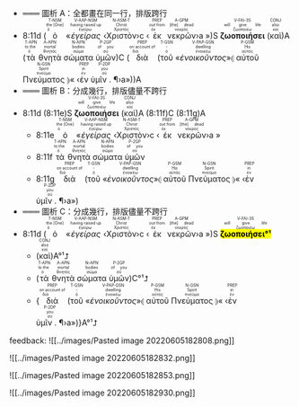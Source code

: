 - ═══ 圖析 A：全都畫在同一行，排版跨行
- <rt>8:11d</rt> (<RUBY><ruby><ruby>ὁ<rt>ὁ</rt></ruby><rt>the [One]</rt></ruby><rt>T-NSM</rt></RUBY> «<RUBY><ruby><ruby><em>ἐγείρας</em><rt>ἐγείρω</rt></ruby><rt>having raised up</rt></ruby><rt>V-AAP-NSM</rt></RUBY> ‹<RUBY><ruby><ruby>Χριστὸν<rt>Χριστός</rt></ruby><rt>Christ</rt></ruby><rt>N-ASM-T</rt></RUBY>›c ‹<RUBY><ruby><ruby>ἐκ<rt>ἐκ</rt></ruby><rt>out from</rt></ruby><rt>PREP</rt></RUBY> <RUBY><ruby><ruby>νεκρῶν<rt>νεκρός</rt></ruby><rt>[the] dead</rt></ruby><rt>A-GPM</rt></RUBY>›a »)S <RUBY><ruby><ruby><strong>ζωοποιήσει</strong><rt>ζωοποιέω</rt></ruby><rt>will give life</rt></ruby><rt>V-FAI-3S</rt></RUBY> (<RUBY><ruby><ruby>καὶ<rt>καί</rt></ruby><rt>also</rt></ruby><rt>CONJ</rt></RUBY>)A (<RUBY><ruby><ruby>τὰ<rt>ὁ</rt></ruby><rt>to the</rt></ruby><rt>T-APN</rt></RUBY> <RUBY><ruby><ruby>θνητὰ<rt>θνητός</rt></ruby><rt>mortal</rt></ruby><rt>A-APN</rt></RUBY> <RUBY><ruby><ruby>σώματα<rt>σῶμα</rt></ruby><rt>bodies</rt></ruby><rt>N-APN</rt></RUBY> <RUBY><ruby><ruby>ὑμῶν<rt>σύ</rt></ruby><rt>of you</rt></ruby><rt>P-2GP</rt></RUBY>)C (<RUBY><ruby><ruby>διὰ<rt>διά</rt></ruby><rt>on account of</rt></ruby><rt>PREP</rt></RUBY> (<RUBY><ruby><ruby>τοῦ<rt>ὁ</rt></ruby><rt>-</rt></ruby><rt>T-GSN</rt></RUBY> «<RUBY><ruby><ruby><em>ἐνοικοῦντος</em><rt>ἐνοικέω</rt></ruby><rt>dwelling</rt></ruby><rt>V-PAP-GSN</rt></RUBY>»⦇ <RUBY><ruby><ruby>αὐτοῦ<rt>αὐτός</rt></ruby><rt>His</rt></ruby><rt>P-GSM</rt></RUBY> <RUBY><ruby><ruby>Πνεύματος<rt>πνεῦμα</rt></ruby><rt>Spirit</rt></ruby><rt>N-GSN</rt></RUBY> ⦈« ‹<RUBY><ruby><ruby>ἐν<rt>ἐν</rt></ruby><rt>in</rt></ruby><rt>PREP</rt></RUBY> <RUBY><ruby><ruby>ὑμῖν . ¶<rt>σύ</rt></ruby><rt>you</rt></ruby><rt>P-2DP</rt></RUBY>›a»))A
- ═══ 圖析 B：分成幾行，排版儘量不跨行
- <rt>8:11d</rt> (<rt>8:11e</rt>)S <RUBY><ruby><ruby><strong>ζωοποιήσει</strong><rt>ζωοποιέω</rt></ruby><rt>will give life</rt></ruby><rt>V-FAI-3S</rt></RUBY> (<RUBY><ruby><ruby>καὶ<rt>καί</rt></ruby><rt>also</rt></ruby><rt>CONJ</rt></RUBY>)A (<rt>8:11f</rt>)C (<rt>8:11g</rt>)A
	- <rt>8:11e</rt> <RUBY><ruby><ruby>ὁ<rt>ὁ</rt></ruby><rt>the [One]</rt></ruby><rt>T-NSM</rt></RUBY> «<RUBY><ruby><ruby><em>ἐγείρας</em><rt>ἐγείρω</rt></ruby><rt>having raised up</rt></ruby><rt>V-AAP-NSM</rt></RUBY> ‹<RUBY><ruby><ruby>Χριστὸν<rt>Χριστός</rt></ruby><rt>Christ</rt></ruby><rt>N-ASM-T</rt></RUBY>›c ‹<RUBY><ruby><ruby>ἐκ<rt>ἐκ</rt></ruby><rt>out from</rt></ruby><rt>PREP</rt></RUBY> <RUBY><ruby><ruby>νεκρῶν<rt>νεκρός</rt></ruby><rt>[the] dead</rt></ruby><rt>A-GPM</rt></RUBY>›a »
	- <rt>8:11f</rt> <RUBY><ruby><ruby>τὰ<rt>ὁ</rt></ruby><rt>to the</rt></ruby><rt>T-APN</rt></RUBY> <RUBY><ruby><ruby>θνητὰ<rt>θνητός</rt></ruby><rt>mortal</rt></ruby><rt>A-APN</rt></RUBY> <RUBY><ruby><ruby>σώματα<rt>σῶμα</rt></ruby><rt>bodies</rt></ruby><rt>N-APN</rt></RUBY> <RUBY><ruby><ruby>ὑμῶν<rt>σύ</rt></ruby><rt>of you</rt></ruby><rt>P-2GP</rt></RUBY>
	- <rt>8:11g</rt> <RUBY><ruby><ruby>διὰ<rt>διά</rt></ruby><rt>on account of</rt></ruby><rt>PREP</rt></RUBY> (<RUBY><ruby><ruby>τοῦ<rt>ὁ</rt></ruby><rt>-</rt></ruby><rt>T-GSN</rt></RUBY> «<RUBY><ruby><ruby><em>ἐνοικοῦντος</em><rt>ἐνοικέω</rt></ruby><rt>dwelling</rt></ruby><rt>V-PAP-GSN</rt></RUBY>»⦇ <RUBY><ruby><ruby>αὐτοῦ<rt>αὐτός</rt></ruby><rt>His</rt></ruby><rt>P-GSM</rt></RUBY> <RUBY><ruby><ruby>Πνεύματος<rt>πνεῦμα</rt></ruby><rt>Spirit</rt></ruby><rt>N-GSN</rt></RUBY> ⦈« ‹<RUBY><ruby><ruby>ἐν<rt>ἐν</rt></ruby><rt>in</rt></ruby><rt>PREP</rt></RUBY> <RUBY><ruby><ruby>ὑμῖν . ¶<rt>σύ</rt></ruby><rt>you</rt></ruby><rt>P-2DP</rt></RUBY>›a»)
- ═══ 圖析 C：分成幾行，排版儘量不跨行
- <rt>8:11d</rt> (<RUBY><ruby><ruby>ὁ<rt>ὁ</rt></ruby><rt>the [One]</rt></ruby><rt>T-NSM</rt></RUBY> «<RUBY><ruby><ruby><em>ἐγείρας</em><rt>ἐγείρω</rt></ruby><rt>having raised up</rt></ruby><rt>V-AAP-NSM</rt></RUBY> ‹<RUBY><ruby><ruby>Χριστὸν<rt>Χριστός</rt></ruby><rt>Christ</rt></ruby><rt>N-ASM-T</rt></RUBY>›c ‹<RUBY><ruby><ruby>ἐκ<rt>ἐκ</rt></ruby><rt>out from</rt></ruby><rt>PREP</rt></RUBY> <RUBY><ruby><ruby>νεκρῶν<rt>νεκρός</rt></ruby><rt>[the] dead</rt></ruby><rt>A-GPM</rt></RUBY>›a »)S <RUBY><ruby><ruby><mark><strong>ζωοποιήσει°¹</strong></mark><rt>ζωοποιέω</rt></ruby><rt>will give life</rt></ruby><rt>V-FAI-3S</rt></RUBY> 
	- (<RUBY><ruby><ruby>καὶ<rt>καί</rt></ruby><rt>also</rt></ruby><rt>CONJ</rt></RUBY>)A°¹⮥
	- (<RUBY><ruby><ruby>τὰ<rt>ὁ</rt></ruby><rt>to the</rt></ruby><rt>T-APN</rt></RUBY> <RUBY><ruby><ruby>θνητὰ<rt>θνητός</rt></ruby><rt>mortal</rt></ruby><rt>A-APN</rt></RUBY> <RUBY><ruby><ruby>σώματα<rt>σῶμα</rt></ruby><rt>bodies</rt></ruby><rt>N-APN</rt></RUBY> <RUBY><ruby><ruby>ὑμῶν<rt>σύ</rt></ruby><rt>of you</rt></ruby><rt>P-2GP</rt></RUBY>)C°¹⮥
	- {<RUBY><ruby><ruby>διὰ<rt>διά</rt></ruby><rt>on account of</rt></ruby><rt>PREP</rt></RUBY> (<RUBY><ruby><ruby>τοῦ<rt>ὁ</rt></ruby><rt>-</rt></ruby><rt>T-GSN</rt></RUBY> «<RUBY><ruby><ruby><em>ἐνοικοῦντος</em><rt>ἐνοικέω</rt></ruby><rt>dwelling</rt></ruby><rt>V-PAP-GSN</rt></RUBY>»⦇ <RUBY><ruby><ruby>αὐτοῦ<rt>αὐτός</rt></ruby><rt>His</rt></ruby><rt>P-GSM</rt></RUBY> <RUBY><ruby><ruby>Πνεύματος<rt>πνεῦμα</rt></ruby><rt>Spirit</rt></ruby><rt>N-GSN</rt></RUBY> ⦈« ‹<RUBY><ruby><ruby>ἐν<rt>ἐν</rt></ruby><rt>in</rt></ruby><rt>PREP</rt></RUBY> <RUBY><ruby><ruby>ὑμῖν . ¶<rt>σύ</rt></ruby><rt>you</rt></ruby><rt>P-2DP</rt></RUBY>›a»)}A°¹⮥

feedback:
![[../images/Pasted image 20220605182808.png]]

![[../images/Pasted image 20220605182832.png]]

![[../images/Pasted image 20220605182853.png]]

![[../images/Pasted image 20220605182930.png]]